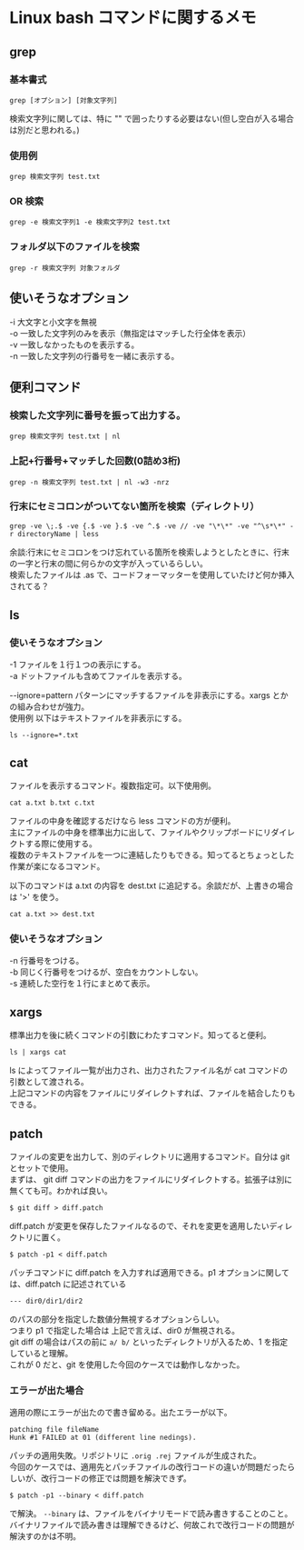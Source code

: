 # Linux bash コマンドに関するメモ

## grep

### 基本書式  
`grep [オプション] [対象文字列]`

検索文字列に関しては、特に "" で囲ったりする必要はない(但し空白が入る場合は別だと思われる。)

### 使用例
`grep 検索文字列 test.txt`

### OR 検索
`grep -e 検索文字列1 -e 検索文字列2 test.txt`

### フォルダ以下のファイルを検索
`grep -r 検索文字列 対象フォルダ`

## 使いそうなオプション

-i 大文字と小文字を無視  
-o 一致した文字列のみを表示（無指定はマッチした行全体を表示）  
-v 一致しなかったものを表示する。  
-n 一致した文字列の行番号を一緒に表示する。

## 便利コマンド

### 検索した文字列に番号を振って出力する。
`grep 検索文字列 test.txt | nl`

### 上記+行番号+マッチした回数(0詰め3桁)
`grep -n 検索文字列 test.txt | nl -w3 -nrz`

### 行末にセミコロンがついてない箇所を検索（ディレクトリ）
`grep -ve \;.$ -ve {.$ -ve }.$ -ve ^.$ -ve // -ve "\*\*" -ve "^\s*\*" -r directoryName | less`

余談:行末にセミコロンをつけ忘れている箇所を検索しようとしたときに、行末の一字と行末の間に何らかの文字が入っているらしい。  
検索したファイルは .as で、コードフォーマッターを使用していたけど何か挿入されてる？

## ls

### 使いそうなオプション

-1 ファイルを１行１つの表示にする。  
-a ドットファイルも含めてファイルを表示する。

--ignore=pattern パターンにマッチするファイルを非表示にする。xargs とかの組み合わせが強力。  
使用例 以下はテキストファイルを非表示にする。

`ls --ignore=*.txt`


## cat

ファイルを表示するコマンド。複数指定可。以下使用例。

`cat a.txt b.txt c.txt`

ファイルの中身を確認するだけなら less コマンドの方が便利。  
主にファイルの中身を標準出力に出して、ファイルやクリップボードにリダイレクトする際に使用する。  
複数のテキストファイルを一つに連結したりもできる。知ってるとちょっとした作業が楽になるコマンド。

以下のコマンドは a.txt の内容を dest.txt に追記する。余談だが、上書きの場合は '>' を使う。

`cat a.txt >> dest.txt`

### 使いそうなオプション
-n 行番号をつける。  
-b 同じく行番号をつけるが、空白をカウントしない。  
-s 連続した空行を１行にまとめて表示。  

## xargs

標準出力を後に続くコマンドの引数にわたすコマンド。知ってると便利。

`ls | xargs cat`

ls によってファイル一覧が出力され、出力されたファイル名が cat コマンドの引数として渡される。  
上記コマンドの内容をファイルにリダイレクトすれば、ファイルを結合したりもできる。

## patch

ファイルの変更を出力して、別のディレクトリに適用するコマンド。自分は git とセットで使用。  
まずは、 git diff コマンドの出力をファイルにリダイレクトする。拡張子は別に無くても可。わかれば良い。

	$ git diff > diff.patch
	
diff.patch が変更を保存したファイルなるので、それを変更を適用したいディレクトリに置く。

	$ patch -p1 < diff.patch
	
パッチコマンドに diff.patch を入力すれば適用できる。p1 オプションに関しては、diff.patch に記述されている

	--- dir0/dir1/dir2
	
のパスの部分を指定した数値分無視するオプションらしい。  
つまり p1 で指定した場合は 上記で言えば、dir0 が無視される。  
git diff の場合はパスの前に `a/ b/` といったディレクトリが入るため、1 を指定していると理解。  
これが 0 だと、git を使用した今回のケースでは動作しなかった。

### エラーが出た場合

適用の際にエラーが出たので書き留める。出たエラーが以下。

	patching file fileName
	Hunk #1 FAILED at 01 (different line nedings).

パッチの適用失敗。リポジトリに `.orig .rej` ファイルが生成された。  
今回のケースでは、適用先とパッチファイルの改行コードの違いが問題だったらしいが、改行コードの修正では問題を解決できず。

	$ patch -p1 --binary < diff.patch
	
で解決。 `--binary` は、ファイルをバイナリモードで読み書きすることのこと。  
バイナリファイルで読み書きは理解できるけど、何故これで改行コードの問題が解決すのかは不明。